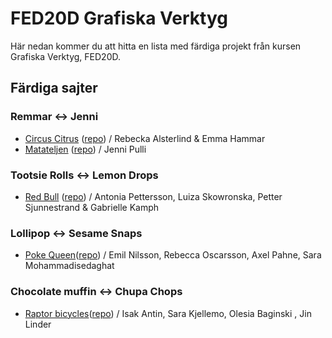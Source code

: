 # FED20D Grafiska Verktyg

Här nedan kommer du att hitta en lista med färdiga projekt från kursen Grafiska Verktyg, FED20D.

## Färdiga sajter

### Remmar ↔ Jenni

-   [Circus Citrus](https://rebeckaalsterlind.github.io/circus_citrus/) ([repo](https://github.com/rebeckaalsterlind/circus_citrus)) / Rebecka Alsterlind & Emma Hammar
-   [Matateljen](https://fed20d-matateljen.jennipulli.se/) ([repo](https://github.com/Medieinstitutet/fed20d-grafiska-verktyg-matateljen)) / Jenni Pulli

### Tootsie Rolls ↔ Lemon Drops

-   [Red Bull](https://gabriellekamph.github.io/tootsie-rolls/) ([repo](https://github.com/gabriellekamph/tootsie-rolls)) / Antonia Pettersson, Luiza Skowronska, Petter Sjunnestrand & Gabrielle Kamph

### Lollipop ↔ Sesame Snaps

-   [Poke Queen](https://nifty-blackwell-8beed5.netlify.app/)([repo](https://github.com/rebecka-oscarsson/lollipop.git)) / Emil Nilsson, Rebecca Oscarsson, Axel Pahne, Sara Mohammadisedaghat

### Chocolate muffin ↔ Chupa Chops

-   [Raptor bicycles](https://ant1n.github.io/Chupa-Chups/)([repo](https://github.com/Ant1N/Chupa-Chups)) / Isak Antin, Sara Kjellemo, Olesia Baginski
, Jin Linder


